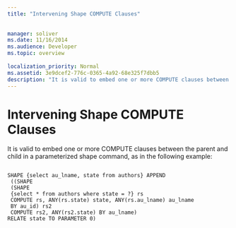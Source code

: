 ```yaml
---
title: "Intervening Shape COMPUTE Clauses"
 
 
manager: soliver
ms.date: 11/16/2014
ms.audience: Developer
ms.topic: overview
  
localization_priority: Normal
ms.assetid: 3e9dcef2-776c-0365-4a92-68e325f7dbb5
description: "It is valid to embed one or more COMPUTE clauses between the parent and child in a parameterized shape command, as in the following example:"
---
```


# Intervening Shape COMPUTE Clauses

It is valid to embed one or more COMPUTE clauses between the parent and child in a parameterized shape command, as in the following example:
  
```
 
SHAPE {select au_lname, state from authors} APPEND 
 ((SHAPE 
 (SHAPE 
 {select * from authors where state = ?} rs 
 COMPUTE rs, ANY(rs.state) state, ANY(rs.au_lname) au_lname 
 BY au_id) rs2 
 COMPUTE rs2, ANY(rs2.state) BY au_lname) 
RELATE state TO PARAMETER 0) 

```



